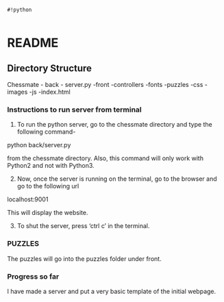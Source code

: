 
```
#!python


```
# README #

## Directory Structure ##

Chessmate
	- back
		- server.py
	-front
		-controllers
		-fonts
		-puzzles
		-css
		-images
		-js
		-index.html


### Instructions to run server from terminal ###

1)  To run the python server, go to the chessmate directory and type the following command-

python back/server.py

from the chessmate directory. Also, this command will only work with Python2 and not with Python3.

2) Now, once the server is running on the terminal, go to the browser and go to the following url 

localhost:9001

This will display the website.

3) To shut the server, press ‘ctrl c’ in the terminal.



### PUZZLES ###

The puzzles will go into the puzzles folder under front.


### Progress so far ###

I have made a server and put a very basic template of the initial webpage.